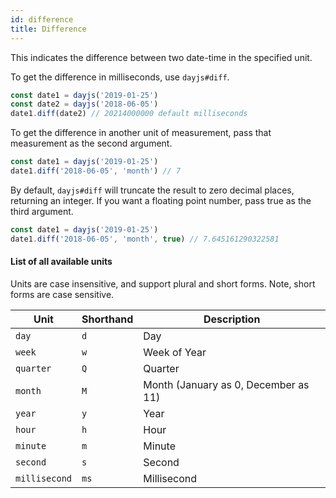 ```yaml
---
id: difference
title: Difference
---
```


This indicates the difference between two date-time in the specified unit.

To get the difference in milliseconds, use `dayjs#diff`.

```js
const date1 = dayjs('2019-01-25')
const date2 = dayjs('2018-06-05')
date1.diff(date2) // 20214000000 default milliseconds
```

To get the difference in another unit of measurement, pass that measurement as the second argument.

```js
const date1 = dayjs('2019-01-25')
date1.diff('2018-06-05', 'month') // 7
```

By default, `dayjs#diff` will truncate the result to zero decimal places, returning an integer. If you want a floating point number, pass true as the third argument.

```js
const date1 = dayjs('2019-01-25')
date1.diff('2018-06-05', 'month', true) // 7.645161290322581
```

#### List of all available units

Units are case insensitive, and support plural and short forms. Note, short forms are case sensitive.

| Unit          | Shorthand | Description                              |
| ------------- | --------- | ---------------------------------------- |
| `day`         | `d`       | Day                                      |
| `week`        | `w`       | Week of Year                             |
| `quarter`     | `Q`       | Quarter                                  |
| `month`       | `M`       | Month (January as 0, December as 11)     |
| `year`        | `y`       | Year                                     |
| `hour`        | `h`       | Hour                                     |
| `minute`      | `m`       | Minute                                   |
| `second`      | `s`       | Second                                   |
| `millisecond` | `ms`      | Millisecond                              |

